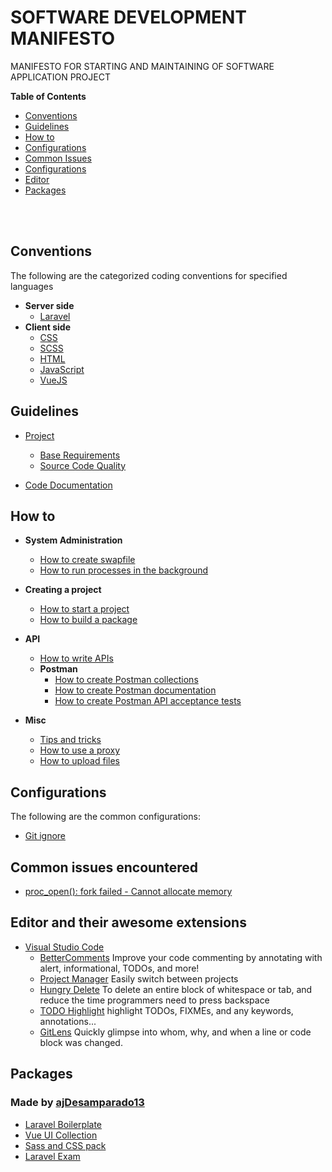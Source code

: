 # SOFTWARE DEVELOPMENT MANIFESTO

MANIFESTO FOR STARTING AND MAINTAINING OF SOFTWARE APPLICATION PROJECT

**Table of Contents**

- [ Conventions ](#conventions)
- [ Guidelines ](#guidelines)
- [ How to ](#how-to)
- [ Configurations ](#conventions)
- [ Common Issues ](#conventions)
- [ Configurations ](#conventions)
- [ Editor ](#editor)
- [ Packages ](#packages)

<br>
<br>

## Conventions<a name="conventions"></a>

The following are the categorized coding conventions for specified languages

- **Server side**
  - [Laravel](conventions/Laravel.md)
- **Client side**
  - [CSS](conventions/CSS.md)
  - [SCSS](conventions/SCSS.md)
  - [HTML](conventions/HTML.md)
  - [JavaScript](conventions/Javascript.md)
  - [VueJS](conventions/VueJS.md)

## Guidelines<a name="guidelines"></a>

- [ Project ](guidelines/project.md)

  - [Base Requirements](guidelines/project.md#base-requirements)
  - [Source Code Quality](guidelines/project.md#source-code-quality)

- [ Code Documentation ](guidelines/code-documentation.md)

## How to <a name="how-to"></a>

- **System Administration**

  - [How to create swapfile](how-to/system_administration/how-to-create-swapfile.md)
  - [How to run processes in the background](how-to/system_administration/how-to-run-process.md)

- **Creating a project**

  - [How to start a project](https://github.com/nodes-vapor/readme/blob/master/Documentation/how-to-start-a-project.md)
  - [How to build a package](https://github.com/nodes-vapor/readme/blob/master/Documentation/how-to-build-a-package.md)

- **API**

  - [How to write APIs](https://github.com/nodes-vapor/readme/blob/master/Documentation/how-to-write-apis.md)
  - **Postman**
    - [How to create Postman collections](https://github.com/nodes-vapor/readme/blob/master/Documentation/how-to-create-postman-collections.md)
    - [How to create Postman documentation](https://github.com/nodes-vapor/readme/blob/master/Documentation/how-to-create-postman-documentation.md)
    - [How to create Postman API acceptance tests](https://github.com/nodes-vapor/readme/blob/master/Documentation/how-to-create-postman-tests.md)

- **Misc**
  - [Tips and tricks](https://github.com/nodes-vapor/readme/blob/master/Documentation/tips-and-tricks.md)
  - [How to use a proxy](https://github.com/nodes-vapor/readme/blob/master/Documentation/how-to-use-a-proxy.md)
  - [How to upload files](https://github.com/nodes-vapor/readme/blob/master/Documentation/how-to-upload-files.md)

## Configurations <a name="configurations"></a>

The following are the common configurations:

- [ Git ignore ](configurations/GitIgnore.md)

## Common issues encountered <a name="common-issues"></a>

- [proc_open(): fork failed - Cannot allocate memory](common_issues/proc_open.md)

## Editor and their awesome extensions <a name="editor"></a>

- [ Visual Studio Code ](https://code.visualstudio.com/)
  - [BetterComments](https://marketplace.visualstudio.com/items?itemName=aaron-bond.better-comments) Improve your code commenting by annotating with alert, informational, TODOs, and more!
  - [Project Manager](https://marketplace.visualstudio.com/items?itemName=alefragnani.project-manager) Easily switch between projects
  - [Hungry Delete](https://marketplace.visualstudio.com/items?itemName=jasonlhy.hungry-delete) To delete an entire block of whitespace or tab, and reduce the time programmers need to press backspace
  - [TODO Highlight](https://marketplace.visualstudio.com/items?itemName=wayou.vscode-todo-highlight) highlight TODOs, FIXMEs, and any keywords, annotations...
  - [GitLens](https://gitlens.amod.io/) Quickly glimpse into whom, why, and when a line or code block was changed.

## Packages <a name="packages"></a>

### Made by [ajDesamparado13](https://github.com/ajDesamparado13)

- [Laravel Boilerplate](https://github.com/ajDesamparado13/j-laravel-vue-boilerplate)
- [Vue UI Collection](https://github.com/ajDesamparado13/j-ui)
- [Sass and CSS pack](https://github.com/ajDesamparado13/css-pack)
- [Laravel Exam](https://github.com/ajDesamparado13/laravel-exam)
